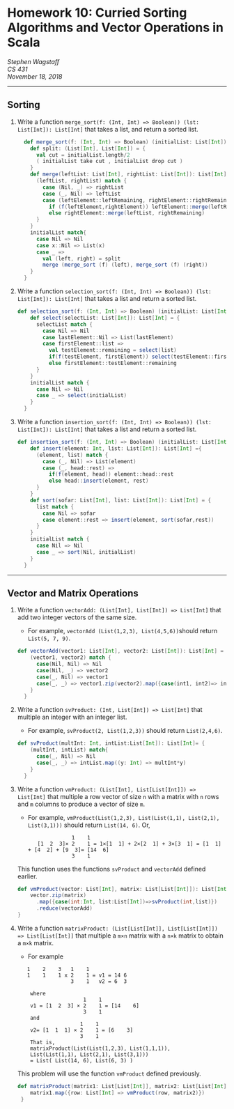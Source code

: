 Homework 10: Curried Sorting Algorithms and Vector Operations in Scala 
=======================================================================

*Stephen Wagstaff* \
*CS 431* \
*November 18, 2018*

---

Sorting
-------

1. Write a function `merge_sort(f: (Int, Int) => Boolean)) (lst: List[Int]): List[Int]` that takes
a list, and return a sorted list.

    ```scala
      def merge_sort(f: (Int, Int) => Boolean) (initialList: List[Int]): List[Int] = {
        def split: (List[Int], List[Int]) = {
          val cut = initialList.length/2
          ( initialList take cut , initialList drop cut )
        }
        def merge(leftList: List[Int], rightList: List[Int]): List[Int] = {
          (leftList, rightList) match {
            case (Nil, _) => rightList
            case (_, Nil) => leftList
            case (leftElement::leftRemaining, rightElement::rightRemaining) =>
              if (f(leftElement,rightElement)) leftElement::merge(leftRemaining, rightList)
              else rightElement::merge(leftList, rightRemaining)
          }
        }
        initialList match{
          case Nil => Nil
          case x::Nil => List(x)
          case _ =>
            val (left, right) = split
            merge (merge_sort (f) (left), merge_sort (f) (right))
        }
      }
    ```

2. Write a function `selection_sort(f: (Int, Int) => Boolean)) (lst: List[Int]): List[Int]` that
takes a list and return a sorted list.

    ```scala
    def selection_sort(f: (Int, Int) => Boolean) (initialList: List[Int]): List[Int] = {
        def select(selectList: List[Int]): List[Int] = {
          selectList match {
            case Nil => Nil
            case lastElement::Nil => List(lastElement)
            case firstElement::list =>
              val testElement::remaining = select(list)
              if(f(testElement, firstElement)) select(testElement::firstElement::remaining)
              else firstElement::testElement::remaining
          }
        }
        initialList match {
          case Nil => Nil
          case _ => select(initialList)
        }
      }
    ```

3. Write a function `insertion_sort(f: (Int, Int) => Boolean)) (lst: List[Int]): List[Int]` that
takes a list and return a sorted list.

    ```scala
    def insertion_sort(f: (Int, Int) => Boolean) (initialList: List[Int]): List[Int] = {
        def insert(element: Int, list: List[Int]): List[Int] ={
          (element, list) match {
            case (_, Nil) => List(element)
            case (_, head::rest) =>
              if(f(element, head)) element::head::rest
              else head::insert(element, rest)
          }
        }
        def sort(sofar: List[Int], list: List[Int]): List[Int] = {
          list match {
            case Nil => sofar
            case element::rest => insert(element, sort(sofar,rest))
          }
        }
        initialList match {
          case Nil => Nil
          case _ => sort(Nil, initialList)
        }
      }
    ```
    
---

Vector and Matrix Operations
----------------------------

1. Write a function `vectorAdd: (List[Int], List[Int]) => List[Int]` that add two integer vectors of the same size.
    - For example, `vectorAdd (List(1,2,3), List(4,5,6))`should return `List(5, 7, 9)`.
  
    ```Scala
    def vectorAdd(vector1: List[Int], vector2: List[Int]): List[Int] = {
        (vector1, vector2) match {
          case(Nil, Nil) => Nil
          case(Nil, _) => vector2
          case(_, Nil) => vector1
          case(_, _) => vector1.zip(vector2).map({case(int1, int2)=> int1+int2})
        }
      }
    ```

2. Write a function `svProduct: (Int, List[Int]) => List[Int]` that multiple an integer with an integer list. 
   - For example, `svProduct(2, List(1,2,3))`  should return `List(2,4,6)`.

    ```Scala
    def svProduct(multInt: Int, intList:List[Int]): List[Int]= {
        (multInt, intList) match{
          case(_, Nil) => Nil
          case(_, _) => intList.map((y: Int) => multInt*y)
        }
      }
    ```

3. Write a function `vmProduct: (List[Int], List[List[Int]]) => List[Int]` that multiple a row vector of size `n` with a matrix with `n` rows and `m` columns to produce a vector of size `m`.  
   - For example, `vmProduct(List(1,2,3), List(List(1,1), List(2,1), List(3,1)))` should return `List(14, 6)`.  Or,
  
                       1    1
            [1  2  3]× 2    1 = 1×[1  1] + 2×[2  1] + 3×[3  1] = [1  1] + [4  2] + [9  3]= [14  6]
                       3    1

    This function uses the functions `svProduct` and `vectorAdd` defined earlier.

    ```Scala
    def vmProduct(vector: List[Int], matrix: List[List[Int]]): List[Int] ={
        vector.zip(matrix)
          .map({case(int:Int, list:List[Int])=>svProduct(int,list)})
          .reduce(vectorAdd)
    }
    ```

4. Write a function `matrixProduct: (List[List[Int]], List[List[Int]]) => List[List[Int]]` that multiple a `m×n` 
   matrix with a `n×k` matrix to obtain a `m×k` matrix.
     - For example

    ```none
       1    2    3   1    1
       1    1    1 x 2    1 = v1 = 14 6
                     3    1   v2 = 6  3

        where
                         1    1
        v1 = [1  2  3] × 2    1 = [14    6]
                         3    1
        and
                        1    1
        v2= [1  1  1] × 2    1 = [6    3]
                        3    1
        That is,
        matrixProduct(List(List(1,2,3), List(1,1,1)),
        List(List(1,1), List(2,1), List(3,1)))
        = List( List(14, 6), List(6, 3) )
    ```
    This problem will use the function `vmProduct` defined previously.

    ```Scala
    def matrixProduct(matrix1: List[List[Int]], matrix2: List[List[Int]]): List[List[Int]] = {
        matrix1.map({row: List[Int] => vmProduct(row, matrix2)})
     }
    ```